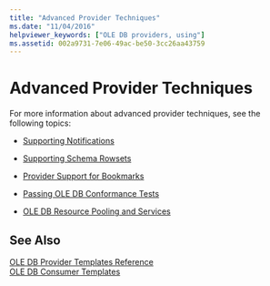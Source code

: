 ```yaml
---
title: "Advanced Provider Techniques"
ms.date: "11/04/2016"
helpviewer_keywords: ["OLE DB providers, using"]
ms.assetid: 002a9731-7e06-49ac-be50-3cc26aa43759
---
```

# Advanced Provider Techniques

For more information about advanced provider techniques, see the following topics:

- [Supporting Notifications](../../data/oledb/supporting-notifications.md)

- [Supporting Schema Rowsets](../../data/oledb/supporting-schema-rowsets.md)

- [Provider Support for Bookmarks](../../data/oledb/provider-support-for-bookmarks.md)

- [Passing OLE DB Conformance Tests](../../data/oledb/passing-ole-db-conformance-tests.md)

- [OLE DB Resource Pooling and Services](../../data/oledb/ole-db-resource-pooling-and-services.md)

## See Also

[OLE DB Provider Templates Reference](../../data/oledb/ole-db-provider-templates-reference.md)<br/>
[OLE DB Consumer Templates](../../data/oledb/ole-db-consumer-templates-cpp.md)